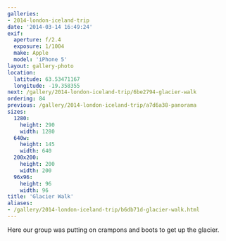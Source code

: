 ```yaml
---
galleries:
- 2014-london-iceland-trip
date: '2014-03-14 16:49:24'
exif:
  aperture: f/2.4
  exposure: 1/1004
  make: Apple
  model: 'iPhone 5'
layout: gallery-photo
location:
  latitude: 63.53471167
  longitude: -19.358355
next: /gallery/2014-london-iceland-trip/6be2794-glacier-walk
ordering: 84
previous: /gallery/2014-london-iceland-trip/a7d6a38-panorama
sizes:
  1280:
    height: 290
    width: 1280
  640w:
    height: 145
    width: 640
  200x200:
    height: 200
    width: 200
  96x96:
    height: 96
    width: 96
title: 'Glacier Walk'
aliases:
- /gallery/2014-london-iceland-trip/b6db71d-glacier-walk.html
---
```


Here our group was putting on crampons and boots to get up the glacier.
